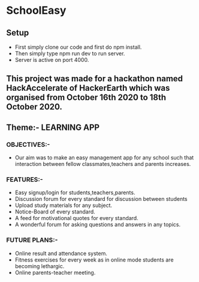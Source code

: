# SchoolEasy

## Setup
- First simply clone our code and first do npm install.
- Then simply type npm run dev to run server.
- Server is active on port 4000.

## This project was made for a hackathon named HackAccelerate of HackerEarth which was organised from October 16th 2020 to 18th October 2020.

## Theme:- LEARNING APP

### OBJECTIVES:- 
- Our aim was to make an easy management app for any school such that interaction between fellow classmates,teachers and parents increases.

### FEATURES:-
- Easy signup/login for students,teachers,parents.
- Discussion forum for every standard for discussion between students
- Upload study materials for any subject.
- Notice-Board of every standard.
- A feed for motivational quotes for every standard.
- A wonderful forum for asking questions and answers in any topics.

### FUTURE PLANS:-
- Online result and attendance system.
- Fitness exercises for every week as in online mode students are becoming lethargic.
- Online parents-teacher meeting.

